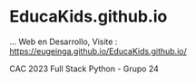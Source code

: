 # EducaKids.github.io

...
Web en Desarrollo, Visite : https://eugeinga.github.io/EducaKids.github.io/

CAC 2023 Full Stack Python - Grupo 24 
